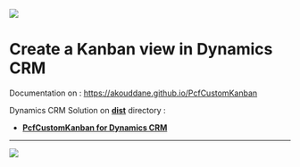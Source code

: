 ![](https://akouddane.github.io/PcfCustomKanban/images/logo_md.png)

# Create a Kanban view in Dynamics CRM 

Documentation on : https://akouddane.github.io/PcfCustomKanban

Dynamics CRM Solution on **[dist](https://github.com/Akouddane/PcfCustomKanban/tree/master/dist)** directory : 
* **[PcfCustomKanban for Dynamics CRM](https://github.com/Akouddane/PcfCustomKanban/raw/master/dist/CustomKanban_1_0_0_1_managed.zip)**
---

![](https://akouddane.github.io/PcfCustomKanban/images/demo.gif)
